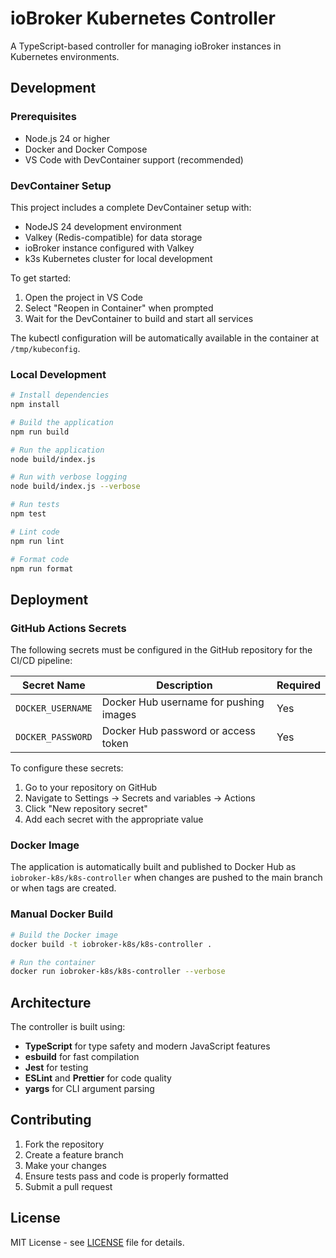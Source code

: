 # ioBroker Kubernetes Controller

A TypeScript-based controller for managing ioBroker instances in Kubernetes environments.

## Development

### Prerequisites

- Node.js 24 or higher
- Docker and Docker Compose
- VS Code with DevContainer support (recommended)

### DevContainer Setup

This project includes a complete DevContainer setup with:

- NodeJS 24 development environment
- Valkey (Redis-compatible) for data storage
- ioBroker instance configured with Valkey
- k3s Kubernetes cluster for local development

To get started:

1. Open the project in VS Code
2. Select "Reopen in Container" when prompted
3. Wait for the DevContainer to build and start all services

The kubectl configuration will be automatically available in the container at `/tmp/kubeconfig`.

### Local Development

```bash
# Install dependencies
npm install

# Build the application
npm run build

# Run the application
node build/index.js

# Run with verbose logging
node build/index.js --verbose

# Run tests
npm test

# Lint code
npm run lint

# Format code
npm run format
```

## Deployment

### GitHub Actions Secrets

The following secrets must be configured in the GitHub repository for the CI/CD pipeline:

| Secret Name | Description | Required |
|-------------|-------------|----------|
| `DOCKER_USERNAME` | Docker Hub username for pushing images | Yes |
| `DOCKER_PASSWORD` | Docker Hub password or access token | Yes |

To configure these secrets:

1. Go to your repository on GitHub
2. Navigate to Settings → Secrets and variables → Actions
3. Click "New repository secret"
4. Add each secret with the appropriate value

### Docker Image

The application is automatically built and published to Docker Hub as `iobroker-k8s/k8s-controller` when changes are pushed to the main branch or when tags are created.

### Manual Docker Build

```bash
# Build the Docker image
docker build -t iobroker-k8s/k8s-controller .

# Run the container
docker run iobroker-k8s/k8s-controller --verbose
```

## Architecture

The controller is built using:

- **TypeScript** for type safety and modern JavaScript features
- **esbuild** for fast compilation
- **Jest** for testing
- **ESLint** and **Prettier** for code quality
- **yargs** for CLI argument parsing

## Contributing

1. Fork the repository
2. Create a feature branch
3. Make your changes
4. Ensure tests pass and code is properly formatted
5. Submit a pull request

## License

MIT License - see [LICENSE](LICENSE) file for details.